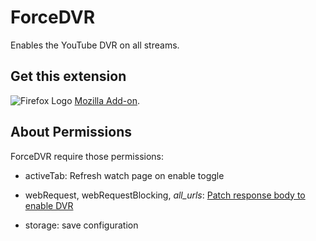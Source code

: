 # ForceDVR

Enables the YouTube DVR on all streams.

## Get this extension

![Firefox Logo](https://cdnjs.cloudflare.com/ajax/libs/browser-logos/42.8.0/firefox/firefox_16x16.png) [Mozilla Add-on](https://addons.mozilla.org/en-US/firefox/addon/forcedvr/).

## About Permissions

ForceDVR require those permissions:

* activeTab: Refresh watch page on enable toggle

* webRequest, webRequestBlocking, _all_urls_: [Patch response body to enable DVR](/patch.js)

* storage: save configuration
